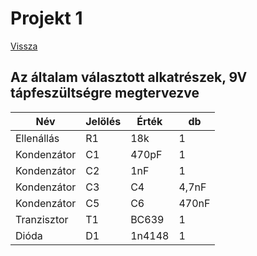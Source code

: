 # Projekt 1

[Vissza](https://tomolyamilan.github.io/portfolio/)
## Az általam választott alkatrészek, 9V tápfeszültségre megtervezve

|Név|Jelölés|Érték|db|
|----|----|----|----|
|Ellenállás|R1|18k|1|
|Kondenzátor|C1|470pF|1|
|Kondenzátor|C2|1nF|1|
|Kondenzátor|C3|C4|4,7nF|2|
|Kondenzátor|C5|C6|470nF|2|
|Tranzisztor|T1|BC639|1|
|Dióda|D1|1n4148|1|


